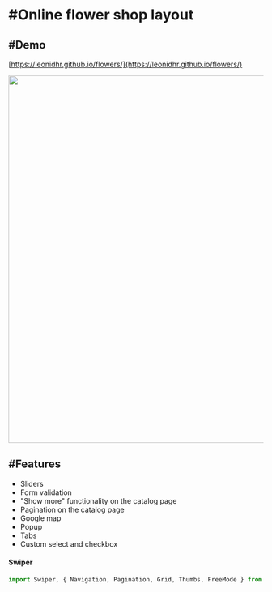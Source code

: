 # \#Online flower shop layout

## \#Demo
[https://leonidhr.github.io/flowers/](https://leonidhr.github.io/flowers/)

<img src="img/preview.gif" width="726">

## \#Features
* Sliders
* Form validation
* "Show more" functionality on the catalog page
* Pagination on the catalog page
* Google map
* Popup
* Tabs
* Custom select and checkbox

#### Swiper

```js
import Swiper, { Navigation, Pagination, Grid, Thumbs, FreeMode } from 'swiper';
```